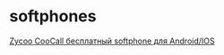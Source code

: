 # softphones

[Zycoo CooCall бесплатный softphone для Android/IOS](http://www.zycoo.com/html/CooCall.html)
